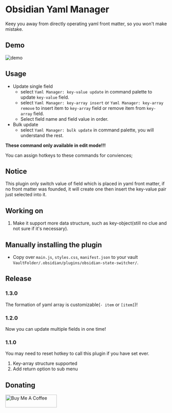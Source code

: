 # Obsidian Yaml Manager

Keey you away from directly operating yaml front matter, so you won't make mistake.

## Demo

![demo](https://raw.githubusercontent.com/lijyze/obsidian-state-switcher/main/assets/demo.gif)

## Usage

- Update single field
  - select `Yaml Manager: key-value update` in command palette to update `key-value` field.
  - select `Yaml Manager: key-array insert` or `Yaml Manager: key-array remove` to insert item to `key-array` field or remove item from `key-array` field.
  - Select field name and field value in order.
- Bulk update
  - select `Yaml Manager: bulk update` in command palette, you will understand the rest.


**These command only available in edit mode!!!**

You can assign hotkeys to these commands for conviences;

## Notice

This plugin only switch value of field which is placed in yaml front matter, if no front matter was founded, it will create one then insert the key-value pair just selected into it.

## Working on

1. Make it support more data structure, such as key-object(still no clue and not sure if it's necessary).

## Manually installing the plugin

- Copy over `main.js`, `styles.css`, `manifest.json` to your vault `VaultFolder/.obsidian/plugins/obsidian-state-switcher/`.

## Release

### 1.3.0
The formation of yaml array is customizable(`- item` or `[item]`)!

### 1.2.0
Now you can update multiple fields in one time!

### 1.1.0
You may need to reset hotkey to call this plugin if you have set ever.

1. Key-array structure supported
2. Add return option to sub menu

## Donating

<a href="https://www.buymeacoffee.com/lijyze" target="_blank"><img src="https://cdn.buymeacoffee.com/buttons/v2/default-red.png" alt="Buy Me A Coffee" style="height: 40px !important;width: 160px !important;" ></a>
